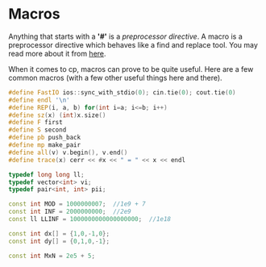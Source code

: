 # Macros
Anything that starts with a **'#'** is a *preprocessor directive*. A macro is a preprocessor directive which behaves like a find and replace tool. You may read more about it from [here](http://www.cplusplus.com/doc/tutorial/preprocessor/). 

When it comes to cp, macros can prove to be quite useful. Here are a few common macros (with a few other useful things here and there).

```c++
#define FastIO ios::sync_with_stdio(0); cin.tie(0); cout.tie(0)
#define endl '\n'
#define REP(i, a, b) for(int i=a; i<=b; i++)
#define sz(x) (int)x.size()
#define F first
#define S second
#define pb push_back
#define mp make_pair
#define all(v) v.begin(), v.end()
#define trace(x) cerr << #x << " = " << x << endl

typedef long long ll;
typedef vector<int> vi; 
typedef pair<int, int> pii;

const int MOD = 1000000007;  //1e9 + 7
const int INF = 2000000000;  //2e9
const ll LLINF = 1000000000000000000;  //1e18

const int dx[] = {1,0,-1,0};
const int dy[] = {0,1,0,-1};

const int MxN = 2e5 + 5;
```
